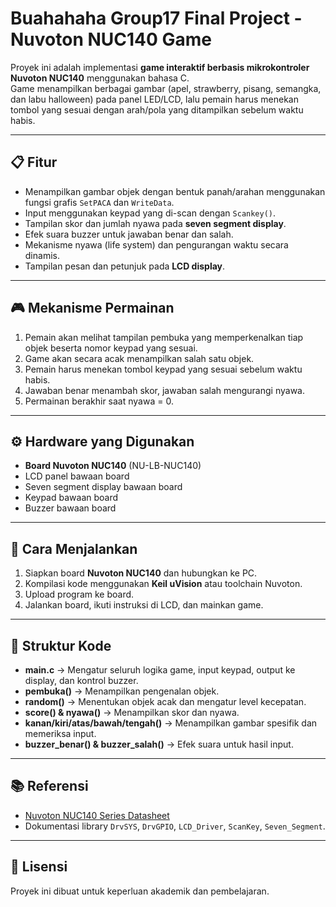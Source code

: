 # Buahahaha Group17 Final Project - Nuvoton NUC140 Game

Proyek ini adalah implementasi **game interaktif berbasis mikrokontroler Nuvoton NUC140** menggunakan bahasa C.  
Game menampilkan berbagai gambar (apel, strawberry, pisang, semangka, dan labu halloween) pada panel LED/LCD, lalu pemain harus menekan tombol yang sesuai dengan arah/pola yang ditampilkan sebelum waktu habis.

---

## 📋 Fitur

- Menampilkan gambar objek dengan bentuk panah/arahan menggunakan fungsi grafis `SetPACA` dan `WriteData`.
- Input menggunakan keypad yang di-scan dengan `Scankey()`.
- Tampilan skor dan jumlah nyawa pada **seven segment display**.
- Efek suara buzzer untuk jawaban benar dan salah.
- Mekanisme nyawa (life system) dan pengurangan waktu secara dinamis.
- Tampilan pesan dan petunjuk pada **LCD display**.

---

## 🎮 Mekanisme Permainan

1. Pemain akan melihat tampilan pembuka yang memperkenalkan tiap objek beserta nomor keypad yang sesuai.
2. Game akan secara acak menampilkan salah satu objek.
3. Pemain harus menekan tombol keypad yang sesuai sebelum waktu habis.
4. Jawaban benar menambah skor, jawaban salah mengurangi nyawa.
5. Permainan berakhir saat nyawa = 0.

---

## ⚙️ Hardware yang Digunakan

- **Board Nuvoton NUC140** (NU-LB-NUC140)
- LCD panel bawaan board
- Seven segment display bawaan board
- Keypad bawaan board
- Buzzer bawaan board

---

## 🚀 Cara Menjalankan

1. Siapkan board **Nuvoton NUC140** dan hubungkan ke PC.
2. Kompilasi kode menggunakan **Keil uVision** atau toolchain Nuvoton.
3. Upload program ke board.
4. Jalankan board, ikuti instruksi di LCD, dan mainkan game.

---

## 📂 Struktur Kode

- **main.c** → Mengatur seluruh logika game, input keypad, output ke display, dan kontrol buzzer.
- **pembuka()** → Menampilkan pengenalan objek.
- **random()** → Menentukan objek acak dan mengatur level kecepatan.
- **score() & nyawa()** → Menampilkan skor dan nyawa.
- **kanan/kiri/atas/bawah/tengah()** → Menampilkan gambar spesifik dan memeriksa input.
- **buzzer_benar() & buzzer_salah()** → Efek suara untuk hasil input.

---

## 📚 Referensi
- [Nuvoton NUC140 Series Datasheet](https://www.nuvoton.com/products/microcontrollers/arm-cortex-m0-mcus/nuc140/)
- Dokumentasi library `DrvSYS`, `DrvGPIO`, `LCD_Driver`, `ScanKey`, `Seven_Segment`.

---

## 📝 Lisensi
Proyek ini dibuat untuk keperluan akademik dan pembelajaran.
